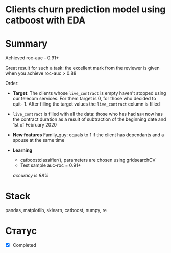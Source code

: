 # Clients churn prediction model using catboost with EDA
# Summary

Achieved roc-auc - 0.91+

Great result for such a task: the excellent mark from the reviewer is given when you achieve roc-auc > 0.88

Order:
- __Target__: The clients whose `live_contract` is empty haven't stopped using our telecom services. For them target is 0, for those who decided to quit- 1. After filling the target values the `live_contract` column is filled
- `live_contract` is filled with all the data: those who has had `NaN` now has the contract duration as a result of subtraction of the beginning date and 1st of February 2020
- __New features__ Family_guy: equals to 1 if the client has dependants and a spouse at the same time
- __Learning__
    - catboostclassifier(), parameters are chosen using gridsearchCV
    - Test sample auc-roc = 0.91+
    
    _accuracy is 88%_

# Stack

pandas, matplotlib, sklearn, catboost, numpy, re

# Статус
- [x] Completed
